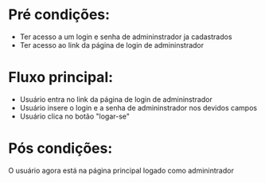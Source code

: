 # Pré condições:
- Ter acesso a um login e senha de admininstrador ja cadastrados 
- Ter acesso ao link da página de login de admininstrador

# Fluxo principal:
- Usuário entra no link da página de login de admininstrador
- Usuário insere o login e a senha de admininstrador nos devidos campos
- Usuário clica no botão "logar-se"

# Pós condições:
O usuário agora está na página principal logado como adminintrador
